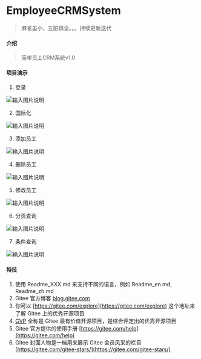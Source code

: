 # EmployeeCRMSystem
> 麻雀虽小，五脏俱全。。。持续更新迭代
#### 介绍
> 简单员工CRM系统v1.0

#### 项目演示
1. 登录

![输入图片说明](https://husp-system.oss-cn-shanghai.aliyuncs.com/images/2023/0611/login.gif "login.gif")

2. 国际化

![输入图片说明](https://husp-system.oss-cn-shanghai.aliyuncs.com/images/2023/0611/i18n.gif "i18n.gif")

3. 添加员工

![输入图片说明](https://husp-system.oss-cn-shanghai.aliyuncs.com/images/2023/0611/add.gif "add.gif")

4. 删除员工

![输入图片说明](https://husp-system.oss-cn-shanghai.aliyuncs.com/images/2023/0611/delete.gif "delete.gif")

5. 修改员工

![输入图片说明](https://husp-system.oss-cn-shanghai.aliyuncs.com/images/2023/0611/update.gif "update.gif")

6. 分页查询

![输入图片说明](https://husp-system.oss-cn-shanghai.aliyuncs.com/images/2023/0611/query.gif "query.gif")

7. 条件查询

![输入图片说明](https://husp-system.oss-cn-shanghai.aliyuncs.com/images/2023/0611/sortPage.gif "sortPage.gif")









#### 特技

1.  使用 Readme\_XXX.md 来支持不同的语言，例如 Readme\_en.md, Readme\_zh.md
2.  Gitee 官方博客 [blog.gitee.com](https://blog.gitee.com)
3.  你可以 [https://gitee.com/explore](https://gitee.com/explore) 这个地址来了解 Gitee 上的优秀开源项目
4.  [GVP](https://gitee.com/gvp) 全称是 Gitee 最有价值开源项目，是综合评定出的优秀开源项目
5.  Gitee 官方提供的使用手册 [https://gitee.com/help](https://gitee.com/help)
6.  Gitee 封面人物是一档用来展示 Gitee 会员风采的栏目 [https://gitee.com/gitee-stars/](https://gitee.com/gitee-stars/)
